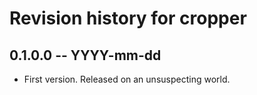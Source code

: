 # Revision history for cropper

## 0.1.0.0 -- YYYY-mm-dd

* First version. Released on an unsuspecting world.
